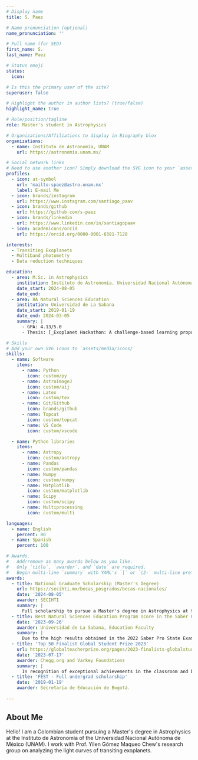 ```yaml
---
# Display name
title: S. Paez

# Name pronunciation (optional)
name_pronunciation: ''

# Full name (for SEO)
first_name: S.
last_name: Paez

# Status emoji
status:
  icon: 

# Is this the primary user of the site?
superuser: false

# Highlight the author in author lists? (true/false)
highlight_name: true

# Role/position/tagline
role: Master's student in Astrophysics

# Organizations/Affiliations to display in Biography blox
organizations:
  - name: Instituto de Astronomía, UNAM
    url: https://astronomia.unam.mx/

# Social network links
# Need to use another icon? Simply download the SVG icon to your `assets/media/icons/` folder.
profiles:
  - icon: at-symbol
    url: 'mailto:spaez@astro.unam.mx'
    label: E-mail Me
  - icon: brands/instagram
    url: https://www.instagram.com/santiago_paav
  - icon: brands/github
    url: https://github.com/s-paez
  - icon: brands/linkedin
    url: https://www.linkedin.com/in/santiagopaav
  - icon: academicons/orcid
    url: https://orcid.org/0000-0001-6381-7120

interests:
  - Transiting Exoplanets
  - Multiband photometry
  - Data reduction techniques

education:
  - area: M.Sc. in Astrophysics
    institution: Instituto de Astronomía, Universidad Nacional Autónoma de México
    date_start: 2024-08-05
    date_end: 
  - area: BA Natural Sciences Education
    institution: Universidad de La Sabana
    date_start: 2019-01-19
    date_end: 2024-03-05
    summary: |
      - GPA: 4.13/5.0
      - Thesis: [_Exoplanet Hackathon: A challenge-based learning proposal for the development of scientific skills._](https://intellectum.unisabana.edu.co/handle/10818/60905)

# Skills
# Add your own SVG icons to `assets/media/icons/`
skills:
  - name: Software
    items:
      - name: Python
        icon: custom/py
      - name: AstroImageJ
        icon: custom/aij
      - name: Latex
        icon: custom/tex
      - name: Git/Github
        icon: brands/github
      - name: Topcat
        icon: custom/topcat
      - name: VS Code
        icon: custom/vscode

  - name: Python libraries
    items:
      - name: Astropy
        icon: custom/astropy
      - name: Pandas
        icon: custom/pandas
      - name: Numpy
        icon: custom/numpy
      - name: Matplotlib
        icon: custom/matplotlib
      - name: Scipy
        icon: custom/scipy
      - name: Multiprocessing
        icon: custom/multi

languages:
  - name: English
    percent: 80
  - name: Spanish
    percent: 100

# Awards.
#   Add/remove as many awards below as you like.
#   Only `title`, `awarder`, and `date` are required.
#   Begin multi-line `summary` with YAML's `|` or `|2-` multi-line prefix and indent 2 spaces below.
awards:
  - title: National Graduate Scholarship (Master's Degree)
    url: https://secihti.mx/becas_posgrados/becas-nacionales/
    date: '2024-08-05'
    awarder: SECIHTI
    summary: |
      Full scholarship to pursue a Master's degree in Astrophysics at the Instituto de Astronomía of the Universidad Nacional Autónoma de México.  
  - title: Best Natural Sciences Education Program score in the Saber Pro test
    date: '2023-09-26'
    awarder: Universidad de La Sabana, Education Faculty
    summary: |
      Due to the high results obtained in the 2022 Saber Pro State Examination of Quality of Higher Education, which demonstrates a high degree of development of the competencies required by the Colombian state for him to practice his profession as a Bachelor of Natural Sciences.
  - title: 'Top 50 Finalist Global Student Prize 2023'
    url: https://globalteacherprize.org/pages/2023-finalists-globalstudentprize
    date: '2023-07-17'
    awarder: Chegg.org and Varkey Foundations
    summary: |
      In recognition of exceptional achievements in the classroom and beyond.
  - title: 'FEST - Full undergrad scholarship'
    date: '2019-01-19'
    awarder: Secretaría de Educación de Bogotá.
    
---
```


## About Me

Hello! I am a Colombian student pursuing a Master's degree in Astrophysics at the Instituto de Astronomía of the Universidad Nacional Autónoma de México (UNAM). I work with Prof. Yilen Gómez Maqueo Chew's research group on analyzing the light curves of transiting exoplanets.